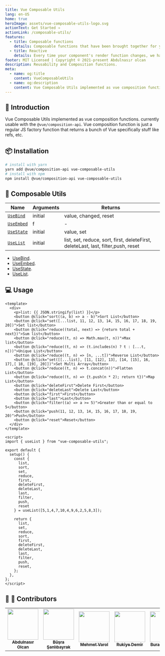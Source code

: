 ```yaml
---
title: Vue Composable Utils
lang: en-US
home: true
heroImage: assets/vue-composable-utils-logo.svg
actionText: Get Started →
actionLink: /composable-utils/
features:
  - title: Composable functions
    details: Composable functions that have been brought together for you to use in all your components.
  - title: Reactive
    details: Every time your component's render function changes, we have the full reactivity system.
footer: MIT Licensed | Copyright © 2021-present Abdulnasır olcan
description: Reusability and Composition functions.
meta:
  - name: og:title
    content: VueComposableUtils
  - name: og:description
    content: Vue Composable Utils implemented as vue composition functions.
---
```


## :sunflower: Introduction

Vue Composable Utils implemented as vue composition functions. currently usable with the `@vue/composition-api`.
Vue composition function is just a regular JS factory function that returns a bunch of Vue specifically stuff like refs, etc.

 ## :package: Installation

```bash
# install with yarn
yarn add @vue/composition-api vue-composable-utils
# install with npm
npm install @vue/composition-api vue-composable-utils
```

## :rocket: Composable Utils

| Name                                                     | Arguments                          | Returns                                                      |
| -------------------------------------------------------- | ---------------------------------- | ------------------------------------------------------------ |
| [`UseBind`](./composable-utils/bind.md)               | initial                            | value, changed, reset                                        |
| [`UseEmbed`](./composable-utils/embed.md)            | f                                  | -                                                            |
| [`UseState`](./composable-utils/state.md)            | initial                            | value, set                                                   |
| [`UseList`](./composable-utils/list.md)              | initial                            | list, set, reduce, sort, first, deleteFirst, deleteLast, last,   filter,push, reset| 


- [UseBind](./composable-utils/bind.md).
- [UseEmbed](./composable-utils/embed.md).
- [UseState](./composable-utils/state.md).
- [UseList](./composable-utils/list.md).

## :computer: Usage

<List />

```vue
<template>
  <div>
    <p>list: {{ JSON.stringify(list) }}</p>
    <button @click="sort((a, b) => a - b)">Sort List</button>
    <button @click="set([...list, 11, 12, 13, 14, 15, 16, 17, 18, 19, 20])">Set list</button>
    <button @click="reduce((total, next) => {return total + next})">Sum list</button>
    <button @click="reduce((t, n) => Math.max(t, n))">Max list</button>
    <button @click="reduce((t, n) => (t.includes(n) ? t : [...t, n]))">Unique List</button>
    <button @click="reduce((t, n) => [n, ...t])">Reverse List</button>
    <button @click="set([[...list], [11, [12], 13], [14, [15], 16, 17],[ 18, [19], 20]])">Set Multi Array</button>
    <button @click="reduce((t, n) => t.concat(n))">Flatten List</button>
    <button @click="reduce((t, n) => {t.push(n * 2); return t})">Map List</button>
    <button @click="deleteFirst">Delete First</button>
    <button @click="deleteLast">Delete Last</button>
    <button @click="first">First</button>
    <button @click="last">Last</button>
    <button @click="filter((a) => a >= 5)">Greater than or equal to 5</button>
    <button @click="push(11, 12, 13, 14, 15, 16, 17, 18, 19, 20)">Push</button>
    <button @click="reset">Reset</button>
  </div>
</template>

<script>
import { useList } from "vue-composable-utils";

export default {
  setup() {
    const {
      list,
      sort,
      set,
      reduce,
      first,
      deleteFirst,
      deleteLast,
      last,
      filter,
      push,
      reset
    } = useList([5,1,4,7,10,4,9,6,2,5,8,3]);

    return {
      list,
      set,
      reduce,
      sort,
      first,
      deleteFirst,
      deleteLast,
      last,
      filter,
      push,
      reset,
    };
  },
};
</script>
```
## :man: :woman: Contributors

<table>
  <tr>
    <td align="center"><a href="#"><img src="/contributors/logo-1.png" width="100px;" alt=""/><br /><sub><b>Abdulnasır Olcan</b></sub></a></td>
    <td align="center"><a href="#"><img src="/contributors/logo-2.png" width="100px;" alt=""/><br /><sub><b>Büşra Şanlıbayrak</b></sub></a></td>
    <td align="center"><a href="#"><img src="/contributors/logo-3.png" width="100px;" alt=""/><br /><sub><b>Mehmet Varol</b></sub></a></td>
    <td align="center"><a href="#"><img src="/contributors/logo-2.png" width="100px;" alt=""/><br /><sub><b>Rukiye Demir</b></sub></a></td>
    <td align="center"><a href="#"><img src="/contributors/logo-3.png" width="100px;" alt=""/><br /><sub><b>Burak Küçükali</b></sub></a></td>
    <td align="center"><a href="#"><img src="/contributors/logo-4.png" width="100px;" alt=""/><br /><sub><b>İlker İsmailoğlu</b></sub></a></td>
    <td align="center"><a href="#"><img src="/contributors/logo-1.png" width="100px;" alt=""/><br /><sub><b>Güvenç Terzierol</b></sub></a></td>
  </tr>
</table>

<ToggleDarkMode/>
<!-- TODO: DArk mode -->

